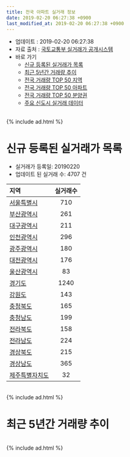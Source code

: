 ```yaml
---
title: 전국 아파트 실거래 정보
date: 2019-02-20 06:27:38 +0900
last_modified_at: 2019-02-20 06:27:38 +0900
---
```


* 업데이트 : 2019-02-20 06:27:38
* 자료 출처 : [국토교통부 실거래가 공개시스템](http://rt.molit.go.kr)
* 바로 가기
    * [신규 등록된 실거래가 목록](#신규-등록된-실거래가-목록)
    * [최근 5년간 거래량 추이](#최근-5년간-거래량-추이)
    * [전국 거래량 TOP 50 지역](https://inasie.github.io/apt-trade-info/최근-3개월-전국에서-가장-거래가-많이-발생한-지역)
    * [전국 거래량 TOP 50 아파트](https://inasie.github.io/apt-trade-info/최근-3개월-전국에서-가장-거래가-많이-발생한-아파트)
    * [전국 거래량 TOP 50 분양권](https://inasie.github.io/apt-trade-info/최근-3개월-전국에서-가장-거래가-많이-발생한-분양권)
    * [주요 신도시 실거래 데이터](https://inasie.github.io/apt-trade-info/주요-신도시)

<br>
{% include ad.html %}
<br>

# 신규 등록된 실거래가 목록
* 실거래가 등록일: 20190220
* 업데이트 된 실거래 수: 4707 건


|지역|실거래수|
|:---|:---:|
|[서울특별시](https://inasie.github.io/apt-trade-info/서울특별시)|710|
|[부산광역시](https://inasie.github.io/apt-trade-info/부산광역시)|261|
|[대구광역시](https://inasie.github.io/apt-trade-info/대구광역시)|211|
|[인천광역시](https://inasie.github.io/apt-trade-info/인천광역시)|296|
|[광주광역시](https://inasie.github.io/apt-trade-info/광주광역시)|180|
|[대전광역시](https://inasie.github.io/apt-trade-info/대전광역시)|176|
|[울산광역시](https://inasie.github.io/apt-trade-info/울산광역시)|83|
|[경기도](https://inasie.github.io/apt-trade-info/경기도)|1240|
|[강원도](https://inasie.github.io/apt-trade-info/강원도)|143|
|[충청북도](https://inasie.github.io/apt-trade-info/충청북도)|165|
|[충청남도](https://inasie.github.io/apt-trade-info/충청남도)|199|
|[전라북도](https://inasie.github.io/apt-trade-info/전라북도)|158|
|[전라남도](https://inasie.github.io/apt-trade-info/전라남도)|224|
|[경상북도](https://inasie.github.io/apt-trade-info/경상북도)|215|
|[경상남도](https://inasie.github.io/apt-trade-info/경상남도)|365|
|[제주특별자치도](https://inasie.github.io/apt-trade-info/제주특별자치도)|32|


<br>
{% include ad.html %}
<br>

# 최근 5년간 거래량 추이


<div style="width:100%;">
    <canvas id="deal_progress" height="200"></canvas>
</div>

<script>
new Chart(document.getElementById("deal_progress"), {
    type: 'line',
    data: {
        labels: ['201402','201403','201404','201405','201406','201407','201408','201409','201410','201411','201412','201501','201502','201503','201504','201505','201506','201507','201508','201509','201510','201511','201512','201601','201602','201603','201604','201605','201606','201607','201608','201609','201610','201611','201612','201701','201702','201703','201704','201705','201706','201707','201708','201709','201710','201711','201712','201801','201802','201803','201804','201805','201806','201807','201808','201809','201810','201811','201812','201901','201902'],
        datasets: [{
            label: '매매',
            pointRadius: 1,
            data: [56822, 60779, 46547, 42556, 42780, 47567, 57315, 64290, 62704, 47563, 44902, 60349, 54831, 85406, 70090, 59811, 61037, 60529, 51281, 54399, 63301, 46137, 36029, 34920, 35905, 52371, 52277, 50514, 58854, 57800, 58306, 59594, 69631, 44845, 35323, 29655, 41309, 50331, 46535, 58109, 61468, 60894, 43767, 45835, 38753, 42593, 39219, 62643, 53332, 65267, 43249, 44512, 44099, 43848, 66036, 59248, 52520, 36955, 32572, 28674, 7341],
            borderColor: "rgba(255, 201, 14, 1)",
            backgroundColor: "rgba(255, 201, 14, 0.5)",
            fill: false,
            lineTension: 0
        },{
            label: '전월세',
            pointRadius: 1,
            data: [60091, 57999, 49512, 47050, 45938, 49208, 50654, 51053, 56607, 49069, 51708, 59570, 52899, 62595, 50861, 46268, 46075, 47839, 46912, 42239, 52570, 45225, 50894, 52764, 52933, 55269, 48971, 45978, 47037, 48766, 50338, 48389, 57381, 48868, 53181, 49386, 60706, 55640, 47179, 47197, 49234, 50072, 50442, 50813, 43969, 49484, 51252, 58047, 53523, 62518, 49322, 48321, 48590, 48920, 50210, 48096, 54774, 46409, 47587, 43394, 14237],
            borderColor: "rgba(0, 141, 185, 1)",
            backgroundColor: "rgba(0, 141, 185, 0.5)",
            fill: false,
            lineTension: 0
        }
        ]
    },
    options: {
        responsive: true,
        title: {
            display: false
        },
        tooltips: {
            mode: 'index',
            intersect: false
        },
        hover: {
            mode: 'nearest',
            intersect: true
        },
        scales: {
            xAxes: [{
                display: true,
                scaleLabel: {
                    display: true,
                    labelString: '년/월'
                }
            }],
            yAxes: [{
                display: true,
                ticks: {
                    suggestedMin: 0,
                },
                scaleLabel: {
                    display: true,
                    labelString: '실거래 수'
                }
            }]
        }
    }
});

</script>


<br>
{% include ad.html %}
<br>


